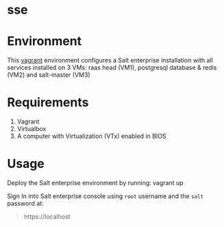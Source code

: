 # sse

# Environment

This [vagrant](https://www.vagrantup.com/) environment configures a Salt enterprise installation with all services installed on 3 VMs: raas head (VM1), postgresql database & redis (VM2) and salt-master (VM3)

# Requirements

1. Vagrant
2. Virtualbox
3. A computer with Virtualization (VTx) enabled in BIOS

# Usage

Deploy the Salt enterprise environment by running:
    vagrant up

Sign In into Salt enterprise console using `root` username and the `salt` password at:

> https://localhost
